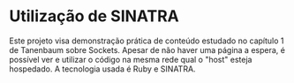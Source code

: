 <h1>Utilização de SINATRA</h1>
<p>Este projeto visa demonstração prática de conteúdo estudado no capítulo 1 de Tanenbaum sobre Sockets. Apesar de não haver uma página a espera, é possível ver e utilizar o código na mesma rede qual o "host" esteja hospedado. A tecnologia usada é Ruby e SINATRA.</p>